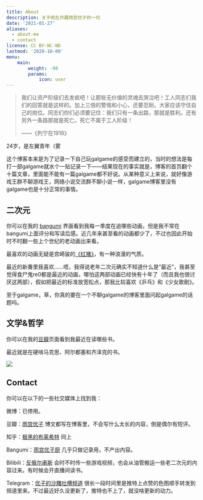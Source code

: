 ```yaml
---
title: About
description: 关于网左共趣雨宫优子的一切
date: '2021-01-27'
aliases:
  - about-me
  - contact
license: CC BY-NC-ND
lastmod: '2020-10-09'
menu:
    main: 
        weight: -90
        params:
            icon: user
---
```


> 我们让资产阶级们去发疯吧！让那些无价值的灵魂去哭泣吧！工人同志们我们的回答就是这样的。加上三倍的警惕和小心，还要忍耐。大家应该守住自己的岗位。同志们你们必须要记住：我们只有一条出路，那就是胜利。还有另外一条路那就是死亡。死亡不属于工人阶级！ 
>
> ——《列宁在1918》

24岁，是左翼青年（雾

这个博客本来是为了记录一下自己玩galgame的感受而建立的，当时的想法是每打一部galgame就水个一贴记录一下——结果现在的事实就是，博客的首页翻个十篇文章，里面能不能有一篇galgame都不好说。从某种意义上来说，就好像游戏王群不聊游戏王，网络小说交流群不聊小说一样，galgame博客里没有galgame也是十分正常的事情。

## 二次元

你可以在我的 [bangumi](http://bgm.tv/user/296966) 界面看到我每一季度在追哪些动画，但是我不常在bangumi上面评分和写读后感。近几年来甚至看的动画都少了，不过也因此开始时不时翻一些上个世纪的老动画出来看。

最喜欢的动画无疑是宫崎骏的[《红猪》](http://bgm.tv/subject/307)，有一种浪漫的气质。

最近的新番里我喜欢……唔，我得说老年二次元确实不知道什么是“最近”，我甚至觉得食尸鬼re0都是最近的动画，哪怕这两部动画已经快有十年了（而且我也很讨厌这两部），假如把最近的标准放宽松点，那我比较喜欢《乒乓》和《少女歌剧》。

至于galgame，草，你真的要在一个不聊galgame的博客里面问起galgame的话题吗。

## 文学&哲学

你可以在我的[豆瓣](https://www.douban.com/people/147743842/)页面看到我最近在读哪些书。

最近就是在硬啃马克思、阿尔都塞和齐泽克的书。

![](https://img.amamiyayuuko.com/20210127180812.jpg)

## Contact

你可以在以下的一些社交媒体上找到我：

微博：已停用。

豆瓣：[雨宫优子](https://www.douban.com/people/147743842/) 博文都写在博客里，不会写什么太长的内容，倒是偶尔有短评。

知乎：[极黑的布莱希特](https://www.zhihu.com/people/yu-gong-you-zi-chu) 同上

Bangumi：[雨宫优子厨](http://bgm.tv/user/296966) 几乎只做记录用，不产出内容。

Bilibili：[反俄尔甫斯](https://space.bilibili.com/267755836) 会时不时传一些游戏视频，也会从油管搬运一些老二次元的内容过来。有时候会开直播间读书。

Telegram：[优子的沙雕吐槽频道](https://t.me/doloreshazeanime) 很长一段时间里是推特上点赞的色图顺手转发到频道里来。不过最近好久没更新了，推特也不上了，就没啥更新的动力。

